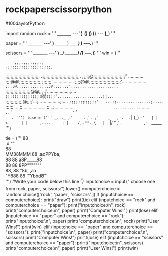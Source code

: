 # rockpaperscissorpython
#100daysofPython

import random 
rock = '''
    _______
---'   ____)
      (_____)
      (_____)
      (____)
---.__(___)
'''

paper = '''
    _______
---'   ____)____
          ______)
          _______)
         _______)
---.__________)
'''

scissors = '''
    _______
---'   ____)____
          ______)
       __________)
      (____)
---.__(___)
'''
win = ('''

        ,,,,,,,,,,,,,
    .;;;;;;;;;;;;;;;;;;;,.
  .;;;;;;;;;;;;;;;;;;;;;;;;,
.;;;;;;;;;;;;;;;;;;;;;;;;;;;;.
;;;;;@;;;;;;;;;;;;;;;;;;;;;;;;' .............
;;;;@@;;;;;;;;;;;;;;;;;;;;;;;;'.................
;;;;@@;;;;;;;;;;;;;;;;;;;;;;;;'...................
`;;;;@;;;;;;;;;;;;;;;@;;;;;;;'.....................
 `;;;;;;;;;;;;;;;;;;;@@;;;;;'..................;....
   `;;;;;;;;;;;;;;;;@@;;;;'....................;;...
     `;;;;;;;;;;;;;@;;;;'...;.................;;....
        `;;;;;;;;;;;;'   ...;;...............;.....
           `;;;;;;'        ...;;..................
              ;;              ..;...............
              `                  ............
             `                      ......
            `                         ..
           `                           '
          `                           '
         `                           '
        `                           `
        `                           `,
        `
         `
           `.
''')
lose = ('''
  _..._
             ,'     `.
           ,'         `.
         ,'    _   ,-.  `.
         |    (_)  `-'   |
         |        >      |
         |     ,----.    |
         |    /,-""-.\   |
         `.  |/      "  ,'
           `.         ,'
             `._____,
             ''')

tie = ('''
      88             
  ,d    ""             
  88                   
MM88MMM 88  ,adPPYba,  
  88    88 a8P_____88  
  88    88 8PP"""""""  
  88,   88 "8b,   ,aa  
  "Y888 88  `"Ybbd8"'  
  ''')
#Write your code below this line 👇
inputchoice = input(" choose one from rock, paper, scissors:").lower()
computerchoice = random.choice(['rock', 'paper', 'scissors' ])
if (inputchoice == computerchoice):
  print("draw")
  print(tie)
elif (inputchoice == "rock" and computerchoice == "paper"):
  print("inputchoice:\n", rock)
  print("computerchoice:\n",  paper)
  print("Computer Wins!")
  print(lose)
elif (inputchoice == "paper" and computerchoice == "rock"):
  print("inputchoice:\n", paper)
  print("computerchoice:\n", rock)
  print("User Wins!")
  print(win)
elif (inputchoice == "paper" and computerchoice == "scissors"):
  print("inputchoice:\n", paper)
  print("computerchoice:\n", scissors)
  print("Computer Wins!")
  print(lose)
elif (inputchoice == "scissors" and computerchoice == "paper"):
  print("inputchoice:\n", scissors)
  print("computerchoice:\n", paper)
  print("User Wins!")
  print(win)
